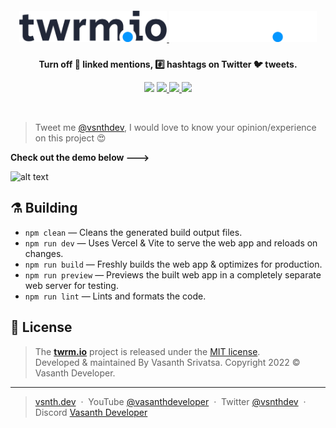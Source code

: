 <h5 align="center">
    <a href="https://twrm.io#gh-light-mode-only" target="_blank" rel="noopener">
        <img src="media/renders/logo_dark.svg#gh-light-mode-only" alt="twrm.io" height="50">
    </a>
    <a href="https://twrm.io#gh-dark-mode-only" target="_blank" rel="noopener">
        <img src="media/renders/logo_light.svg" alt="twrm.io" height="50">
    </a>
</h5>
<p align="center"><strong>Turn off 🔗 linked mentions, #️⃣ hashtags on Twitter 🐦 tweets.</strong></p>
<p align="center">
    <a target="_blank" rel="noopener">
        <img src="https://img.shields.io/badge/Vercel-2F2625?style=flat-square&logo=vercel&logoColor=white">
    </a>
    <a href="https://github.com/vsnthdev/twrm.io/issues">
        <img src="https://img.shields.io/github/issues/vsnthdev/twrm.io.svg?style=flat-square">
    </a>
    <a href="https://github.com/vsnthdev/twrm.io/commits/main">
        <img src="https://img.shields.io/github/last-commit/vsnthdev/twrm.io.svg?style=flat-square">
    </a>
    <a href="https://vas.cx/discord">
        <img src="https://img.shields.io/discord/600920475341946893?color=5865F2&label=Discord&logo=discord&logoColor=white&style=flat-square">
    </a>
</p>
<br>

<!-- header -->

<!-- full description -->

> Tweet me <a target="_blank" rel="noopener" href="https://vas.cx/twitter">@vsnthdev</a>, I would love to know your opinion/experience on this project 😍

<!-- ## 📘 Usage --> 


**Check out the demo below --->** 

![alt text](https://github.com/ShruAgarwal/twrm.io/blob/twrm/demo.gif)


<!-- ## 🛠 Tooling -->

## ⚗️ Building

-   `npm clean` — Cleans the generated build output files.
-   `npm run dev` — Uses Vercel & Vite to serve the web app and reloads on changes.
-   `npm run build` — Freshly builds the web app & optimizes for production.
-   `npm run preview` — Previews the built web app in a completely separate web server for testing.
-   `npm run lint` — Lints and formats the code.

<!-- footer -->

## 📰 License

> The **[twrm.io](https://twrm.io)** project is released under the [MIT license](LICENSE.md). <br> Developed &amp; maintained By Vasanth Srivatsa. Copyright 2022 © Vasanth Developer.

<hr>

> <a href="https://vsnth.dev" target="_blank" rel="noopener">vsnth.dev</a> &nbsp;&middot;&nbsp;
> YouTube <a href="https://vas.cx/videos" target="_blank" rel="noopener">@vasanthdeveloper</a> &nbsp;&middot;&nbsp;
> Twitter <a href="https://vas.cx/twitter" target="_blank" rel="noopener">@vsnthdev</a> &nbsp;&middot;&nbsp;
> Discord <a href="https://vas.cx/discord" target="_blank" rel="noopener">Vasanth Developer</a>
